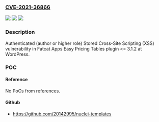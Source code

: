 ### [CVE-2021-36866](https://cve.mitre.org/cgi-bin/cvename.cgi?name=CVE-2021-36866)
![](https://img.shields.io/static/v1?label=Product&message=Easy%20Pricing%20Tables%20(WordPress%20plugin)&color=blue)
![](https://img.shields.io/static/v1?label=Version&message=%3C%3D%203.1.2%3C%3D%203.1.2%20&color=brighgreen)
![](https://img.shields.io/static/v1?label=Vulnerability&message=CWE-79%20Cross-site%20Scripting%20(XSS)&color=brighgreen)

### Description

Authenticated (author or higher role) Stored Cross-Site Scripting (XSS) vulnerability in Fatcat Apps Easy Pricing Tables plugin <= 3.1.2 at WordPress.

### POC

#### Reference
No PoCs from references.

#### Github
- https://github.com/20142995/nuclei-templates

